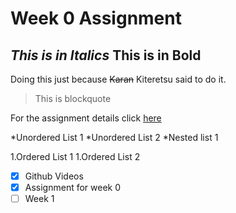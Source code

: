 # Week 0 Assignment

*This is in Italics*
**This is in Bold**
---

Doing this just because	~~Karan~~ Kiteretsu said to do it.
>This is blockquote

For the assignment details click [here](https://github.com/Korusuke/Project-Code)

*Unordered List 1
*Unordered List 2
	*Nested list 1

1.Ordered List 1
1.Ordered List 2

*[x] Github Videos
*[x] Assignment for week 0
*[ ] Week 1
